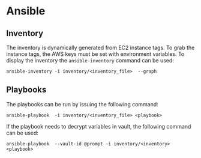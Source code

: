 # Ansible

## Inventory

The inventory is dynamically generated from EC2 instance tags. To grab the instance tags, the AWS keys must be set with environment variables. To display the inventory the `ansible-inventory` command can be used:

    ansible-inventory -i inventory/<inventory_file>  --graph

## Playbooks

The playbooks can be run by issuing the following command:

    ansible-playbook  -i inventory/<inventory_file> <playbook>

If the playbook needs to decrypt variables in vault, the following command can be used:

    ansible-playbook  --vault-id @prompt -i inventory/<inventory> <playbook>
